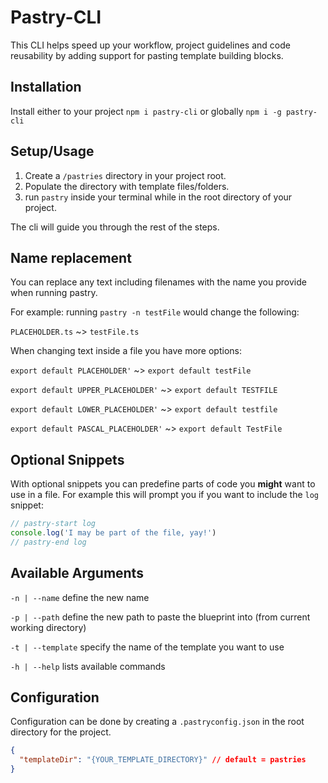 # Pastry-CLI

This CLI helps speed up your workflow, project guidelines and code reusability by adding support for pasting template building blocks.

## Installation

Install either to your project `npm i pastry-cli` or globally `npm i -g pastry-cli`

## Setup/Usage

1. Create a `/pastries` directory in your project root.
2. Populate the directory with template files/folders.
3. run `pastry` inside your terminal while in the root directory of your project.

The cli will guide you through the rest of the steps.

## Name replacement

You can replace any text including filenames with the name you provide when running pastry.

For example: running `pastry -n testFile` would change the following:

`PLACEHOLDER.ts` ~> `testFile.ts`

When changing text inside a file you have more options:

`export default PLACEHOLDER'` ~> `export default testFile`

`export default UPPER_PLACEHOLDER'` ~> `export default TESTFILE`

`export default LOWER_PLACEHOLDER'` ~> `export default testfile`

`export default PASCAL_PLACEHOLDER'` ~> `export default TestFile`

## Optional Snippets

With optional snippets you can predefine parts of code you **might** want to use in a file.
For example this will prompt you if you want to include the `log` snippet:

```javascript
// pastry-start log
console.log('I may be part of the file, yay!')
// pastry-end log
```

## Available Arguments

`-n | --name` define the new name

`-p | --path` define the new path to paste the blueprint into (from current working directory)

`-t | --template` specify the name of the template you want to use

`-h | --help` lists available commands

## Configuration

Configuration can be done by creating a `.pastryconfig.json` in the root directory for the project.

```json
{
  "templateDir": "{YOUR_TEMPLATE_DIRECTORY}" // default = pastries
}
```
